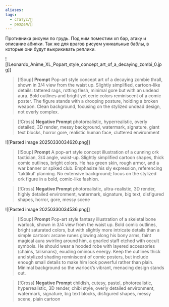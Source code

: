 ```yaml
---
aliases: 
tags:
  - статус/🌿
  - раздел/💅
---
```


Противника рисуем по грудь. Под ним поместим хп бар, атаку и описание абилки. Так же для врагов рисуем уникальные баблы, в которые они будут выкрикивать реплики.

![[Leonardo_Anime_XL_Popart_style_concept_art_of_a_decaying_zombi_0.jpg]]

> [!Soup] **Prompt** 
> Pop-art style concept art of a decaying zombie thrall, shown in 3/4 view from the waist up. Slightly simplified, cartoon-like details: tattered rags, rotting flesh, minimal gore but with an undead aura. Bold outlines and bright yet eerie colors reminiscent of a comic poster. The figure stands with a drooping posture, holding a broken weapon. Clean background, focusing on the stylized undead design, not overly complex.

> [!Cross] **Negative Prompt** 
>  photorealistic, hyperrealistic, overly detailed, 3D render, messy background, watermark, signature, giant text blocks, horror gore, realistic human face, cluttered environment


![[Pasted image 20250330034620.png]]

> [!Soup] **Prompt** 
> A pop-art style concept illustration of a cunning ork tactician, 3/4 angle, waist-up. Slightly simplified cartoon shapes, thick comic outlines, bright colors. He has green skin, rough armor, and a war banner or spiked club. Emphasize his sly expression, referencing 'taktikul' planning. No extensive background; focus on the stylized ork figure in a bold, comic-like fashion.

> [!Cross] **Negative Prompt** 
> photorealistic, ultra-realistic, 3D render, highly detailed environment, watermark, signature, big text, disfigured shapes, horror, gore, messy scene 


![[Pasted image 20250330034536.png]]

> [!Soup] **Prompt** 
> Pop-art style fantasy illustration of a skeletal bone warlock, shown in 3/4 view from the waist up. Bold comic outlines, bright saturated colors, but with slightly more intricate details than a simple cartoon: arcane runes glowing along his bony arms, faint magical aura swirling around him, a gnarled staff etched with occult symbols. He should wear a hooded robe with layered accessories (chains, talismans), exuding ominous energy. Keep the outlines thick and stylized shading reminiscent of comic posters, but include enough small details to make him look powerful rather than plain. Minimal background so the warlock’s vibrant, menacing design stands out. 

> [!Cross] **Negative Prompt** 
> childish, cutesy, pastel, photorealistic, hyperrealistic, 3D render, chibi style, overly detailed environment, watermark, signature, big text blocks, disfigured shapes, messy scene, plain cartoon 
